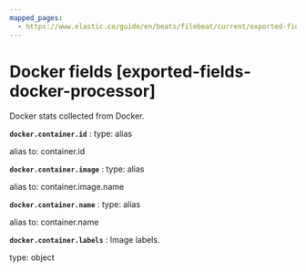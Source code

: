 ```yaml
---
mapped_pages:
  - https://www.elastic.co/guide/en/beats/filebeat/current/exported-fields-docker-processor.html
---
```


# Docker fields [exported-fields-docker-processor]

Docker stats collected from Docker.



**`docker.container.id`**
:   type: alias

alias to: container.id


**`docker.container.image`**
:   type: alias

alias to: container.image.name


**`docker.container.name`**
:   type: alias

alias to: container.name


**`docker.container.labels`**
:   Image labels.

type: object


